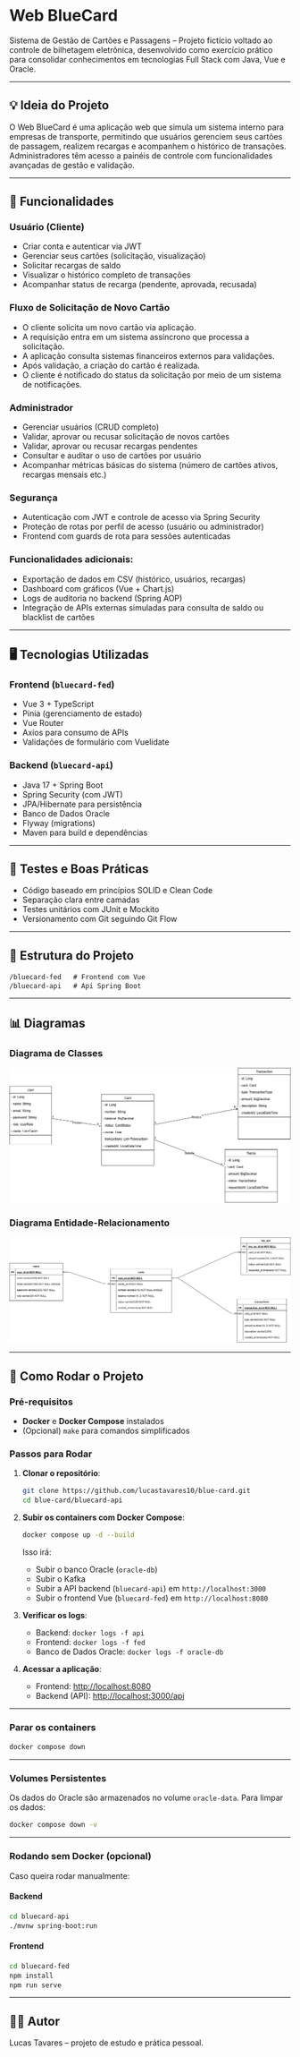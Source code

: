 # Web BlueCard

Sistema de Gestão de Cartões e Passagens – Projeto fictício voltado ao controle de bilhetagem eletrônica, desenvolvido como exercício prático para consolidar conhecimentos em tecnologias Full Stack com Java, Vue e Oracle.

---

## 💡 Ideia do Projeto

O Web BlueCard é uma aplicação web que simula um sistema interno para empresas de transporte, permitindo que usuários gerenciem seus cartões de passagem, realizem recargas e acompanhem o histórico de transações. Administradores têm acesso a painéis de controle com funcionalidades avançadas de gestão e validação.

---

## 📌 Funcionalidades

### Usuário (Cliente)

- Criar conta e autenticar via JWT
- Gerenciar seus cartões (solicitação, visualização)
- Solicitar recargas de saldo
- Visualizar o histórico completo de transações
- Acompanhar status de recarga (pendente, aprovada, recusada)

### Fluxo de Solicitação de Novo Cartão

- O cliente solicita um novo cartão via aplicação.
- A requisição entra em um sistema assíncrono que processa a solicitação.
- A aplicação consulta sistemas financeiros externos para validações.
- Após validação, a criação do cartão é realizada.
- O cliente é notificado do status da solicitação por meio de um sistema de notificações.

### Administrador

- Gerenciar usuários (CRUD completo)
- Validar, aprovar ou recusar solicitação de novos cartões
- Validar, aprovar ou recusar recargas pendentes
- Consultar e auditar o uso de cartões por usuário
- Acompanhar métricas básicas do sistema (número de cartões ativos, recargas mensais etc.)

### Segurança

- Autenticação com JWT e controle de acesso via Spring Security
- Proteção de rotas por perfil de acesso (usuário ou administrador)
- Frontend com guards de rota para sessões autenticadas

### Funcionalidades adicionais:

- Exportação de dados em CSV (histórico, usuários, recargas)
- Dashboard com gráficos (Vue + Chart.js)
- Logs de auditoria no backend (Spring AOP)
- Integração de APIs externas simuladas para consulta de saldo ou blacklist de cartões

---

## 🖥️ Tecnologias Utilizadas

### Frontend (`bluecard-fed`)

- Vue 3 + TypeScript
- Pinia (gerenciamento de estado)
- Vue Router
- Axios para consumo de APIs
- Validações de formulário com Vuelidate

### Backend (`bluecard-api`)

- Java 17 + Spring Boot
- Spring Security (com JWT)
- JPA/Hibernate para persistência
- Banco de Dados Oracle
- Flyway (migrations)
- Maven para build e dependências

---

## 🧪 Testes e Boas Práticas

- Código baseado em princípios SOLID e Clean Code
- Separação clara entre camadas
- Testes unitários com JUnit e Mockito
- Versionamento com Git seguindo Git Flow

---

## 📁 Estrutura do Projeto

```
/bluecard-fed   # Frontend com Vue
/bluecard-api   # Api Spring Boot
```

---

## 📊 Diagramas

### Diagrama de Classes

![Diagrama de Classes](.github/class-diagram.png)

### Diagrama Entidade-Relacionamento

![Diagrama ER](.github/entity-relation.png)

---

## 🚀 Como Rodar o Projeto

### Pré-requisitos

- **Docker** e **Docker Compose** instalados
- (Opcional) `make` para comandos simplificados

### Passos para Rodar

1. **Clonar o repositório**:

   ```bash
   git clone https://github.com/lucastavares10/blue-card.git
   cd blue-card/bluecard-api
   ```

2. **Subir os containers com Docker Compose**:

   ```bash
   docker compose up -d --build
   ```

   Isso irá:

   - Subir o banco Oracle (`oracle-db`)
   - Subir o Kafka
   - Subir a API backend (`bluecard-api`) em `http://localhost:3000`
   - Subir o frontend Vue (`bluecard-fed`) em `http://localhost:8080`

3. **Verificar os logs**:

   - Backend: `docker logs -f api`
   - Frontend: `docker logs -f fed`
   - Banco de Dados Oracle: `docker logs -f oracle-db`

4. **Acessar a aplicação**:
   - Frontend: [http://localhost:8080](http://localhost:8080)
   - Backend (API): [http://localhost:3000/api](http://localhost:3000/api)

---

### Parar os containers

```bash
docker compose down
```

---

### Volumes Persistentes

Os dados do Oracle são armazenados no volume `oracle-data`. Para limpar os dados:

```bash
docker compose down -v
```

---

### Rodando sem Docker (opcional)

Caso queira rodar manualmente:

#### Backend

```bash
cd bluecard-api
./mvnw spring-boot:run
```

#### Frontend

```bash
cd bluecard-fed
npm install
npm run serve
```

---

## 👨‍💻 Autor

Lucas Tavares – projeto de estudo e prática pessoal.
